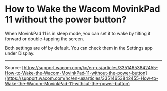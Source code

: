 # How to Wake the Wacom MovinkPad 11 without the  power button?

When MovinkPad 11 is in sleep mode, you can set it to wake by tilting it forward or double-tapping the screen.

Both settings are off by default. You can check them in the Settings app under Display.

---
Source: [https://support.wacom.com/hc/en-us/articles/33514653842455-How-to-Wake-the-Wacom-MovinkPad-11-without-the-power-button](https://support.wacom.com/hc/en-us/articles/33514653842455-How-to-Wake-the-Wacom-MovinkPad-11-without-the-power-button)
